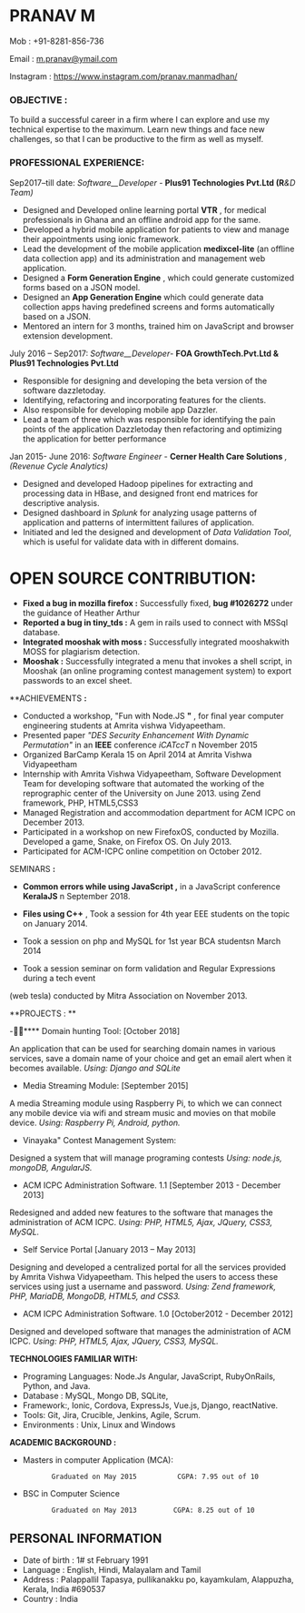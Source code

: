
# **PRANAV M**

Mob        : +91-8281-856-736

Email        : [m.pranav@ymail.com](mailto:m.pranav@ymail.com)

Instagram        : https://www.instagram.com/pranav.manmadhan/

### OBJECTIVE **:**

To build a successful career in a firm where I can explore and use my technical expertise to the maximum. Learn new things and face new challenges, so that I can be productive to the firm as well as myself.

### PROFESSIONAL EXPERIENCE:

Sep2017–till date: _Software__Developer -_ **Plus91 Technologies Pvt.Ltd (R**_&amp;D Team)_

- Designed and Developed online learning portal **VTR** , for medical professionals in Ghana and an offline android app for the same.
- Developed a hybrid mobile application for patients to view and manage their appointments using ionic framework.
- Lead the development of the mobile application **medixcel-lite** (an offline data collection app) and its administration and management web application.
- Designed a **Form Generation Engine** , which could generate customized forms based on a JSON model.
- Designed an **App Generation Engine** which could generate data collection apps having predefined screens and forms automatically based on a JSON.
- Mentored an intern for 3 months, trained him on JavaScript and browser extension development.

July 2016 – Sep2017: _Software__Developer_- **FOA GrowthTech.Pvt.Ltd &amp; Plus91 Technologies Pvt.Ltd**

- Responsible for designing and developing the beta version of the software dazzletoday.
- Identifying, refactoring and incorporating features for the clients.
- Also responsible for developing mobile app Dazzler.
- Lead a team of three which was responsible for identifying the pain points of the application Dazzletoday then refactoring and optimizing the application for better performance

Jan 2015- June 2016: _Software Engineer_ - **Cerner Health Care Solutions** _, (Revenue Cycle Analytics)_

- Designed and developed Hadoop pipelines for extracting and processing data in HBase, and designed front end matrices for descriptive analysis.
- Designed dashboard in _Splunk_ for analyzing usage patterns of application and patterns of intermittent failures of application.
- Initiated and led the designed and development of _Data Validation Tool_, which is useful for validate data with in different domains.

# OPEN SOURCE CONTRIBUTION:

- **Fixed a bug in mozilla firefox :** Successfully fixed, **bug #1026272** under the guidance of Heather Arthur
- **Reported a bug in tiny\_tds :**  A gem in rails used to connect with MSSql database.
- **Integrated mooshak  with moss :** Successfully integrated mooshakwith MOSS for plagiarism detection.
- **Mooshak :** Successfully integrated a menu that invokes a shell script, in Mooshak (an online programing contest management system) to export passwords to an excel sheet.

**ACHIEVEMENTS **:**

- Conducted a workshop, &quot;Fun with Node.JS **&quot;** , for final year computer engineering students at Amrita vishwa Vidyapeetham.
- Presented paper _&quot;_DES Security Enhancement With Dynamic Permutation_&quot;_ in an **IEEE** conference _iCATccT_ n November 2015
- Organized BarCamp Kerala 15 on April 2014 at Amrita Vishwa Vidyapeetham
- Internship with Amrita Vishwa Vidyapeetham, Software Development Team for developing software that automated the working of the reprographic center of the University on         June 2013. using Zend framework, PHP, HTML5,CSS3
- Managed Registration and accommodation department for ACM ICPC on December 2013.
- Participated in a workshop on new FirefoxOS, conducted by Mozilla. Developed a game,         Snake, on Firefox OS. On July 2013.
- Participated for ACM-ICPC online competition on October 2012.

SEMINARS **:**

- **Common errors while using JavaScript ,** in a JavaScript conference **KeralaJS** n September 2018.

- **Files using C++** , Took a session for 4th year EEE students on the topic on January 2014.
- Took a session on php and MySQL for 1st year BCA studentsn March 2014
- Took a session seminar on form validation and Regular Expressions during a tech event

(web tesla) conducted by Mitra Association on November 2013.

**PROJECTS :  **

-**** Domain hunting Tool: [October 2018]

 An application that can be used for searching domain names in various services, save a domain name of your choice and get an email alert when it becomes available. _Using:_ _Django and SQLite_

-  Media Streaming Module: [September 2015]

 A media Streaming module using Raspberry Pi, to which we can connect any mobile device via wifi and stream music and movies on that mobile device. _Using:_ _Raspberry_ _Pi, Android, python._

- Vinayaka&quot; Contest Management System:

Designed a system that will manage programing contests _Using: node.js, mongoDB, AngularJS._

- ACM ICPC Administration Software. 1.1 [September 2013 - December 2013]

Redesigned and added new features to the software that manages the administration of ACM ICPC. _Using: PHP, HTML5, Ajax, JQuery, CSS3, MySQL._

-  Self Service Portal [January 2013 – May 2013]

Designing and developed a centralized portal for all the services provided by Amrita Vishwa Vidyapeetham. This helped the users to access these services using just a username and password. _Using:  Zend framework, PHP, MariaDB, MongoDB, HTML5, and CSS3._

-  ACM ICPC Administration Software. 1.0 [October2012 - December 2012]

Designed and developed software that manages the administration of ACM ICPC. _Using: PHP, HTML5, Ajax, JQuery, CSS3, MySQL._

**TECHNOLOGIES FAMILIAR WITH:**

- Programing Languages: Node.Js Angular, JavaScript, RubyOnRails, Python, and Java.
- Database : MySQL, Mongo DB, SQLite,
- Framework:, Ionic, Cordova, ExpressJs, Vue.js, Django, reactNative.
- Tools: Git, Jira, Crucible, Jenkins, Agile, Scrum.
- Environments : Unix, Linux and Windows

**ACADEMIC BACKGROUND :**

- Masters in computer Application (MCA):

             Graduated on May 2015          CGPA: 7.95 out of 10

- BSC in Computer Science

             Graduated on May 2013         CGPA: 8.25 out of 10

## PERSONAL INFORMATION

-  Date of birth : 1# st February 1991
-  Language      : English, Hindi, Malayalam and Tamil
-  Address       : Palappallil Tapasya, pullikanakku po, kayamkulam, Alappuzha, Kerala, India #690537
- Country        : India
